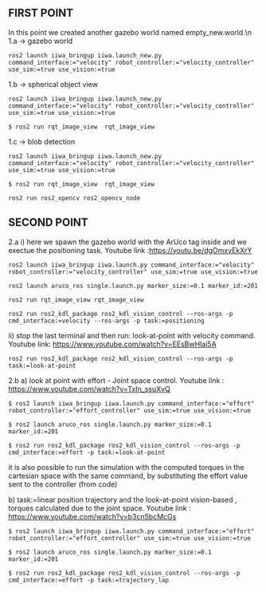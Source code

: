 ## FIRST POINT
In this point we created another gazebo world named empty_new.world.\n
1.a -> gazebo world
```
ros2 launch iiwa_bringup iiwa.launch_new.py command_interface:="velocity" robot_controller:="velocity_controller" use_sim:=true use_vision:=true
```
1.b -> spherical object view
```
ros2 launch iiwa_bringup iiwa.launch_new.py command_interface:="velocity" robot_controller:="velocity_controller" use_sim:=true use_vision:=true
```
```
$ ros2 run rqt_image_view  rqt_image_view 
```
1.c -> blob detection
```
ros2 launch iiwa_bringup iiwa.launch_new.py command_interface:="velocity" robot_controller:="velocity_controller" use_sim:=true use_vision:=true
```
```
$ ros2 run rqt_image_view  rqt_image_view 
```
```
ros2 run ros2_opencv ros2_opencv_node 
```
## SECOND POINT
2.a
i) here we spawn the gazebo world with the ArUco tag inside and we exectue the positioning task. Youtube link :https://youtu.be/dgOmxvEkXrY
```
ros2 launch iiwa_bringup iiwa.launch.py command_interface:="velocity" robot_controller:="velocity_controller" use_sim:=true use_vision:=true
```
```
ros2 launch aruco_ros single.launch.py marker_size:=0.1 marker_id:=201
```
```
ros2 run rqt_image_view rqt_image_view 
```
```
ros2 run ros2_kdl_package ros2_kdl_vision_control --ros-args -p cmd_interface:=velocity --ros-args -p task:=positioning
```
ii) stop the last terminal and then run: look-at-point with velocity command. Youtube link: https://www.youtube.com/watch?v=EEsBwHIai5A 
```
ros2 run ros2_kdl_package ros2_kdl_vision_control --ros-args -p task:=look-at-point
```

2.b 
a) look at point with effort - Joint space control. Youtube link : https://www.youtube.com/watch?v=TxIn_ssuXvQ
```
$ ros2 launch iiwa_bringup iiwa.launch.py command_interface:="effort" robot_controller:="effort_controller" use_sim:=true use_vision:=true
```
```
$ ros2 launch aruco_ros single.launch.py marker_size:=0.1 marker_id:=201
```
```
$ ros2 run ros2_kdl_package ros2_kdl_vision_control --ros-args -p cmd_interface:=effort -p task:=look-at-point
```
it is also possible to run the simulation with the computed torques in the cartesian space with the same command, 
by substituting the effort value sent to the controller (from code) 

b) task:=linear position trajectory and the look-at-point vision-based , torques calculated due to the joint space. Youtube link : https://www.youtube.com/watch?v=b3cn5bcMcGs
```
$ ros2 launch iiwa_bringup iiwa.launch.py command_interface:="effort" robot_controller:="effort_controller" use_sim:=true use_vision:=true
```
```
$ ros2 launch aruco_ros single.launch.py marker_size:=0.1 marker_id:=201
```
```
$ ros2 run ros2_kdl_package ros2_kdl_vision_control --ros-args -p cmd_interface:=effort -p task:=trajectory_lap
```


